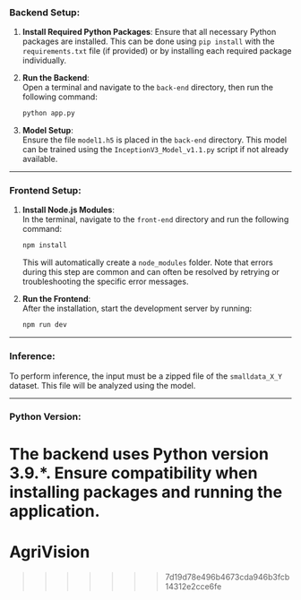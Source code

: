 ### Backend Setup:

1. **Install Required Python Packages**: Ensure that all necessary Python packages are installed. This can be done using `pip install` with the `requirements.txt` file (if provided) or by installing each required package individually.

2. **Run the Backend**:  
   Open a terminal and navigate to the `back-end` directory, then run the following command:
   ```bash
   python app.py
   ```

3. **Model Setup**:  
   Ensure the file `model1.h5` is placed in the `back-end` directory. This model can be trained using the `InceptionV3_Model_v1.1.py` script if not already available.

---

### Frontend Setup:

1. **Install Node.js Modules**:  
   In the terminal, navigate to the `front-end` directory and run the following command:
   ```bash
   npm install
   ```
   This will automatically create a `node_modules` folder. Note that errors during this step are common and can often be resolved by retrying or troubleshooting the specific error messages.

2. **Run the Frontend**:  
   After the installation, start the development server by running:
   ```bash
   npm run dev
   ```

---

### Inference:

To perform inference, the input must be a zipped file of the `smalldata_X_Y` dataset. This file will be analyzed using the model.

---

### Python Version:

The backend uses Python version 3.9.*. Ensure compatibility when installing packages and running the application.
=======
# AgriVision
>>>>>>> 7d19d78e496b4673cda946b3fcb14312e2cce6fe
